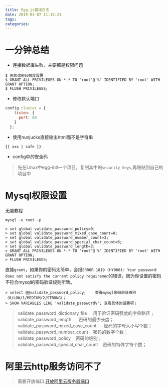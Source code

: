 ```yaml
---
title: Egg.js错误日志
date: 2019-04-07 11:15:21
tags:
categories:
---
```


# 一分钟总结
*  连接数据库失败，主要都是权限问题

>
```mysql
$ 先修改密码强度设置
$ GRANT ALL PRIVILEGES ON *.* TO 'root'@'%' IDENTIFIED BY 'root' WITH GRANT OPTION;
$ FLUSH PRIVILEGES;
```

* 修改默认端口

>
```js
config.cluster = {
    listen: {
      port: 80
    }
  };
```

* 使用nunjucks直接输出html而不是字符串

> 
```
{{ xxx | safe }}
```

* config中的安全码

> 先在Linux中egg-init一个项目，复制其中的`security keys`,再粘贴到自己的项目中

<!--more-->
# Mysql权限设置
无脑教程

```mysql
mysql -u root -p

> set global validate_password_policy=0; 
> set global validate_password_mixed_case_count=0;  
> set global validate_password_number_count=3; 
> set global validate_password_special_char_count=0; 
> set global validate_password_length=3; 
> GRANT ALL PRIVILEGES ON *.* TO 'root'@'%' IDENTIFIED BY 'root' WITH GRANT OPTION;
> FLUSH PRIVILEGES;
```

直接`grant`，如果你的密码太简单，会报`ERROR 1819 (HY000): Your password does not satisfy the current policy requiremen`的错误，因为你设置的密码不符合mysql的密码验证规则所致。

```
> select @@validate_password_policy;    查看mysql密码验证级别（0/LOW/1/MEDIUM/2/STRONG）；
> SHOW VARIABLES LIKE 'validate_password%'; 查看具体的设置项；
```
> validate_password_dictionary_file     用于验证密码强度的字典路径；
validate_password_length                密码的最少长度；
validate_password_mixed_case_count      密码的字母大小写个数；
validate_password_number_count          密码的数字个数；
validate_password_policy                密码的级别；
validate_password_special_char_count    密码的特殊字符个数；

# 阿里云http服务访问不了
> 需要开放端口
> [开放阿里云服务器端口](https://blog.csdn.net/niexia_/article/details/80362498)





